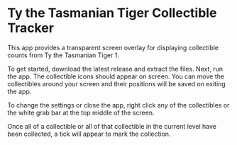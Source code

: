 # Ty the Tasmanian Tiger Collectible Tracker
This app provides a transparent screen overlay for displaying collectible counts from Ty the Tasmanian Tiger 1.

To get started, download the latest release and extract the files. Next, run the app. The collectible icons should appear on screen.
You can move the collectibles around your screen and their positions will be saved on exiting the app.

To change the settings or close the app, right click any of the collectibles or the white grab bar at the top middle of the screen.

Once all of a collectible or all of that collectible in the current level have been collected, a tick will appear to mark the collection.
